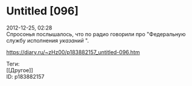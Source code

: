 Untitled [096]
===============

   
 2012-12-25, 02:28   
  Спросонья послышалось, что по радио говорили про "Федеральную службу исполнения  *указаний*  ".   
    
 <https://diary.ru/~zHz00/p183882157_untitled-096.htm>   
   
 Теги:   
 [[Другое]]   
 ID: p183882157